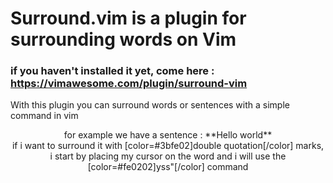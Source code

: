 # Surround.vim is a plugin for surrounding words on Vim

### if you haven't installed it yet, come here : https://vimawesome.com/plugin/surround-vim

<p class="text-center">With this plugin you can surround words or sentences with a simple command in vim</p>

<center>for example we have a sentence : **Hello world**</center>

<center>if i want to surround it with [color=#3bfe02]double quotation[/color] marks, i start by placing my cursor on the word and i will use the [color=#fe0202]yss"[/color] command</center>
